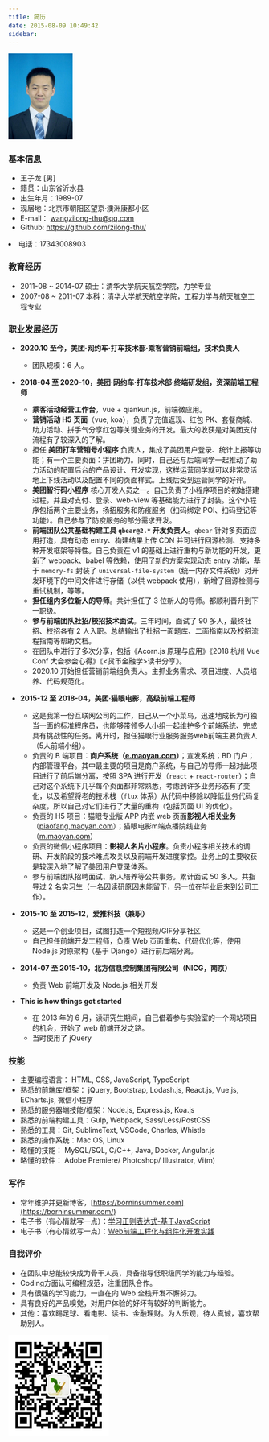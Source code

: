 ```yaml
---
title: 简历
date: 2015-08-09 10:49:42
sidebar:
---
```


<img src="myResumeAvatar.jpg" class="avatar" style="max-width: 128px;">

<link rel="stylesheet" type="text/css" href="./index.css">

### 基本信息

+ 王子龙 [男]
+ 籍贯：山东省沂水县
+ 出生年月：1989-07
+ 现居地：北京市朝阳区望京·澳洲康都小区
+ E-mail： wangzilong-thu@qq.com
+ Github: https://github.com/zilong-thu/
<li class="telephone">电话：17343008903</li>

### 教育经历

+ 2011-08 ~ 2014-07 硕士：清华大学航天航空学院，力学专业
+ 2007-08 ~ 2011-07 本科：清华大学航天航空学院，工程力学与航天航空工程专业

### 职业发展经历
+ **2020.10 至今，美团·网约车·打车技术部·乘客营销前端组，技术负责人**
  - 团队规模：6 人。

+ **2018-04 至 2020-10，美团·网约车·打车技术部·终端研发组，资深前端工程师**
  - **乘客活动经营工作台**，vue + qiankun.js，前端微应用。
  - **营销活动 H5 页面**（vue, koa），负责了充值返现、红包 PK、套餐商城、助力活动、拼手气分享红包等关键业务的开发。最大的收获是对美团支付流程有了较深入的了解。
  - 担任 **美团打车营销号小程序** 负责人，集成了美团用户登录、统计上报等功能；有一个主要页面：拼团助力。同时，自己还与后端同学一起推动了助力活动的配置后台的产品设计、开发实现，这样运营同学就可以非常灵活地上下线活动以及配置不同的页面样式。上线后受到运营同学的好评。
  - **美团智行码小程序** 核心开发人员之一。自己负责了小程序项目的初始搭建过程，并且对支付、登录、web-view 等基础能力进行了封装。这个小程序包括两个主要业务，扬招服务和防疫服务（扫码绑定 POI、扫码登记等功能）。自己参与了防疫服务的部分需求开发。
  - **前端团队公共基础构建工具 `qbear@2.*` 开发负责人**。`qbear` 针对多页面应用打造，具有动态 entry、构建结果上传 CDN 并可进行回源检测、支持多种开发框架等特性。自己负责在 v1 的基础上进行重构与新功能的开发，更新了 webpack、babel 等依赖，使用了新的方案实现动态 entry 功能，基于 `memory-fs` 封装了 `universal-file-system`（统一内存文件系统）对开发环境下的中间文件进行存储（以供 webpack 使用），新增了回源检测与重试机制，等等。
  - **担任组内多位新人的导师**。共计担任了 3 位新人的导师。都顺利晋升到下一职级。
  - **参与前端团队社招/校招技术面试**。三年时间，面试了 90 多人，最终社招、校招各有 2 人入职。总结输出了社招一面题库、二面指南以及校招流程指南等帮助文档。
  - 在团队中进行了多次分享，包括《Acorn.js 原理与应用》《2018 杭州 Vue Conf 大会参会心得》《<货币金融学>读书分享》。
  - 2020.10 开始担任营销前端组负责人。主抓业务需求、项目进度、人员培养、代码规范化。
+ **2015-12 至 2018-04，美团·猫眼电影，高级前端工程师**
  - 这是我第一份互联网公司的工作，自己从一个小菜鸟，迅速地成长为可独当一面的标准程序员，也能够带领多人小组一起维护多个前端系统、完成具有挑战性的任务。离开时，担任猫眼行业服务服务web前端主要负责人（5人前端小组）。
  - 负责的 B 端项目：**商户系统（[e.maoyan.com](https://e.maoyan.com)）**；宣发系统；BD 门户；内部管理平台。其中最主要的项目是商户系统，与自己的导师一起对此项目进行了前后端分离，按照 SPA 进行开发（`react` + `react-router`）；自己对这个系统下几乎每个页面都非常熟悉，考虑到许多业务形态有了变化，以及希望将老的技术栈（`flux` 体系）从代码中移除以降低业务代码复杂度，所以自己对它们进行了大量的重构（包括页面 UI 的优化）。
  - 负责的 H5 项目：猫眼专业版 APP 内嵌 web 页面**影视人相关业务**（[piaofang.maoyan.com](https://piaofang.maoyan.com/celebrity/piazza)）；猫眼电影m端点播院线业务（[m.maoyan.com](https://m.maoyan.com/)）
  - 负责的微信小程序项目：**影视人名片小程序**。负责小程序相关技术的调研、开发阶段的技术难点攻关以及前端开发进度掌控。业务上的主要收获是较深入地了解了美团用户登录体系。
  - 参与前端团队招聘面试、新人培养等公共事务。累计面试 50 多人。共指导过 2 名实习生（一名因读研原因未能留下，另一位在毕业后来到公司工作）。
+ **2015-10 至 2015-12，爱推科技（兼职）**
  - 这是一个创业项目，试图打造一个短视频/GIF分享社区
  - 自己担任前端开发工程师，负责 Web 页面重构、代码优化等，使用 Node.js 对原架构（基于 Django）进行前后端分离。
+ **2014-07 至 2015-10，北方信息控制集团有限公司（NICG，南京）**
  - 负责 Web 前端开发及 Node.js 相关开发
+ **This is how things got started**
  - 在 2013 年的 6 月，读研究生期间，自己借着参与实验室的一个网站项目的机会，开始了 web 前端开发之路。
  - 当时使用了 jQuery

### 技能

+ 主要编程语言： HTML, CSS, JavaScript, TypeScript
+ 熟悉的前端库/框架： jQuery, Bootstrap, Lodash.js, React.js, Vue.js, ECharts.js, 微信小程序
+ 熟悉的服务器端技能/框架：Node.js, Express.js, Koa.js
+ 熟悉的前端构建工具：Gulp, Webpack, Sass/Less/PostCSS
+ 熟悉的工具：Git, SublimeText, VSCode, Charles, Whistle
+ 熟悉的操作系统：Mac OS, Linux
+ 略懂的技能： MySQL/SQL, C/C++, Java, Docker, Angular.js
+ 略懂的软件： Adobe Premiere/ Photoshop/ Illustrator, Vi(m)

### 写作

+ 常年维护并更新博客，[https://borninsummer.com](https://borninsummer.com/)
+ 电子书（有心情就写一点）：[学习正则表达式-基于JavaScript](https://borninsummer.com/learn-regexp-with-javascript/)
+ 电子书（有心情就写一点）：[Web前端工程化与组件化开发实践](https://borninsummer.com/Practice-in-Front-End-Engineering-and-Components-Development/)

### 自我评价

+ 在团队中总能较快成为骨干人员，具备指导低职级同学的能力与经验。
+ Coding方面认可编程规范，注重团队合作。
+ 具有很强的学习能力，一直在向 Web 全栈开发不懈努力。
+ 具有良好的产品嗅觉，对用户体验的好坏有较好的判断能力。
+ 其他：喜欢踢足球、看电影、读书、金融理财。为人乐观，待人真诚，喜欢帮助别人。

<img src="/images/wechat/qrcode_for_gh_1bc1fa020fc5_344.jpg" style="width: 200px;" alt="微信扫描二维码关注博主的公众号（但我可能更喜欢写博客）">
